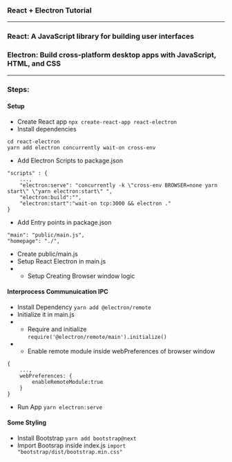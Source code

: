 ### React + Electron Tutorial

---

### React: A JavaScript library for building user interfaces

### Electron: Build cross-platform desktop apps with JavaScript, HTML, and CSS

---

### Steps:

#### Setup

- Create React app `npx create-react-app react-electron`
- Install dependencies

```
cd react-electron
yarn add electron concurrently wait-on cross-env
```

- Add Electron Scripts to package.json

```
"scripts" : {
    ...,
    "electron:serve": "concurrently -k \"cross-env BROWSER=none yarn start\" \"yarn electron:start\" ",
    "electron:build":"",
    "electron:start":"wait-on tcp:3000 && electron ."
}
```

- Add Entry points in package.json

```
"main": "public/main.js",
"homepage": "./",
```

- Create public/main.js
- Setup React Electron in main.js
- - Setup Creating Browser window logic

#### Interprocess Communuication IPC

- Install Dependency `yarn add @electron/remote`
- Initialize it in main.js
- - Require and initialize `require('@electron/remote/main').initialize()`
- - Enable remote module inside webPreferences of browser window

```
{
    ...,
    webPreferences: {
        enableRemoteModule:true
    }
}
```

- Run App `yarn electron:serve`

#### Some Styling

- Install Bootstrap `yarn add bootstrap@next`
- Import Bootsrap inside index.js `import "bootstrap/dist/bootstrap.min.css"`
